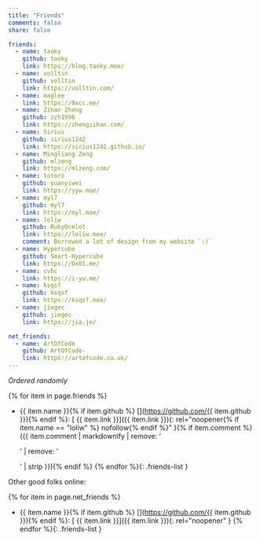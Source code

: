 ```yaml
---
title: "Friends"
comments: false
share: false

friends:
  - name: taoky
    github: taoky
    link: https://blog.taoky.moe/
  - name: volltin
    github: volltin
    link: https://volltin.com/
  - name: maglee
    link: https://0xcc.me/
  - name: Zihan Zheng
    github: zzh1996
    link: https://zhengzihan.com/
  - name: Sirius
    github: sirius1242
    link: https://sirius1242.github.io/
  - name: Mingliang Zeng
    github: mlzeng
    link: https://mlzeng.com/
  - name: totoro
    github: yuanyiwei
    link: https://yyw.moe/
  - name: myl7
    github: myl7
    link: https://myl.moe/
  - name: loliw
    github: RubyOcelot
    link: https://loliw.moe/
    comment: Borrowed a lot of design from my website `:)`
  - name: Hypercube
    github: Smart-Hypercube
    link: https://0x01.me/
  - name: cvhc
    link: https://i-yu.me/
  - name: ksqsf
    github: ksqsf
    link: https://ksqsf.moe/
  - name: jiegec
    github: jiegec
    link: https://jia.je/

net_friends:
  - name: ArtOfCode
    github: ArtOfCode-
    link: https://artofcode.co.uk/
---
```


*Ordered randomly*

{% for item in page.friends %}
- {{ item.name }}{% if item.github %} [<i class="fab fa-github"></i>](https://github.com/{{ item.github }}){% endif %}\: [<i class="fas fa-globe-americas"></i> {{ item.link }}]({{ item.link }}){: rel="noopener{% if item.name == "loliw" %} nofollow{% endif %}" }{% if item.comment %} ({{ item.comment | markdownify | remove: '<p>' | remove: '</p>' | strip }}){% endif %}
{% endfor %}{: .friends-list }

Other good folks online:

{% for item in page.net_friends %}
- {{ item.name }}{% if item.github %} [<i class="fab fa-github"></i>](https://github.com/{{ item.github }}){% endif %}\: [<i class="fas fa-globe-americas"></i> {{ item.link }}]({{ item.link }}){: rel="noopener" }
{% endfor %}{: .friends-list }

<style>.friends-list { list-style-type: none; padding-left: 1em; }</style>
